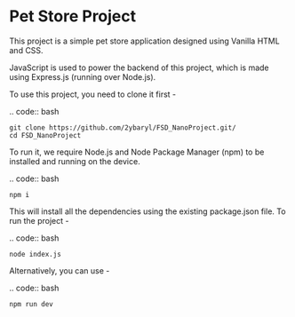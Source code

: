 # Pet Store Project

This project is a simple pet store application designed using Vanilla HTML and CSS. 

JavaScript is used to power the backend of this project, which is made using Express.js (running over Node.js).

To use this project, you need to clone it first - 

.. code:: bash

    git clone https://github.com/2ybaryl/FSD_NanoProject.git/
    cd FSD_NanoProject
    

To run it, we require Node.js and Node Package Manager (npm) to be installed and running on the device.

.. code:: bash

    npm i

This will install all the dependencies using the existing package.json file. To run the project - 

.. code:: bash

    node index.js

Alternatively, you can use - 

.. code:: bash

    npm run dev
